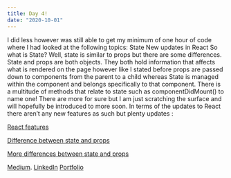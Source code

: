 ```yaml
---
title: Day 4!
date: "2020-10-01"
---
```


I did less however was still able to get my minimum of one hour of code where I had looked at the following topics:
State
New updates in React
So what is State? Well, state is similar to props but there are some differences. State and props are both objects. They both hold information that affects what is rendered on the page however like I stated before props are passed down to components from the parent to a child whereas State is managed within the component and belongs specifically to that component.
There is a multitude of methods that relate to state such as componentDidMount() to name one! There are more for sure but I am just scratching the surface and will hopefully be introduced to more soon.
In terms of the updates to React there aren’t any new features as such but plenty updates :

[React features](https://reactjs.org/blog/2020/08/10/react-v17-rc.html)

[Difference between state and props](https://reactjs.org/docs/faq-state.html#what-is-the-difference-between-state-and-props)

[More differences between state and props](https://lucybain.com/blog/2016/react-state-vs-pros/)

[Medium](https://medium.com/@kalemajoanna).
[LinkedIn](https://www.linkedin.com/in/joanna-e-kalema-a5a5b4136/)
[Portfolio](https://joannathedeveloper.netlify.app/)
